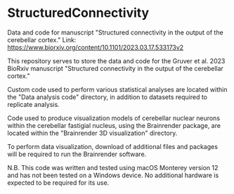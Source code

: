 # StructuredConnectivity
Data and code for manuscript "Structured connectivity in the output of the cerebellar cortex." 
Link: https://www.biorxiv.org/content/10.1101/2023.03.17.533173v2


This repository serves to store the data and code for the Gruver et al. 2023 BioRxiv manuscript "Structured connectivity in the output of the cerebellar cortex." 

Custom code used to perform various statistical analyses are located within the "Data analysis code" directory, in addition to datasets required to replicate analysis.

Code used to produce visualization models of cerebellar nuclear neurons within the cerebellar fastigial nucleus, using the Brainrender package, are located within the "Brainrender 3D visualization" directory. 

To perform data visualization, download of additional files and packages will be required to run the Brainrender software. 

N.B. This code was written and tested using macOS Monterey version 12 and has not been tested on a Windows device. No additional hardware is expected to be required for its use. 
